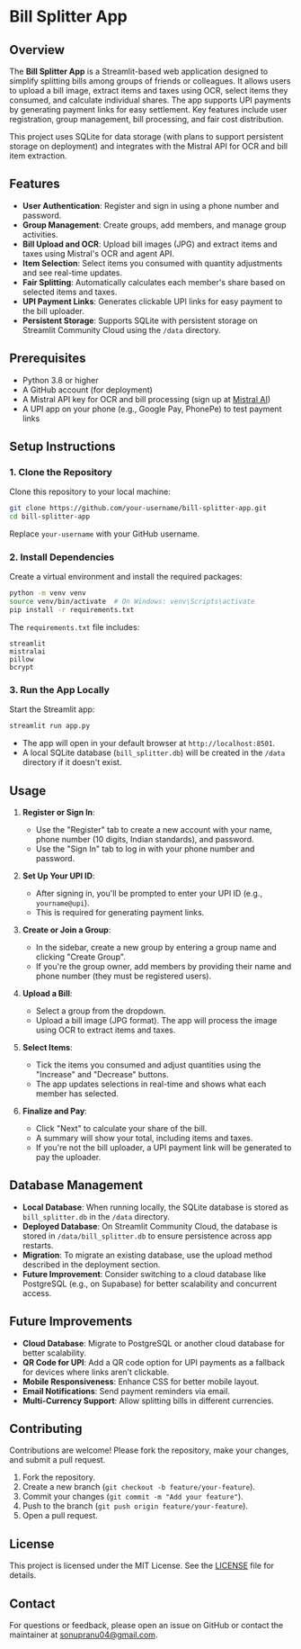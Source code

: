 # Bill Splitter App

## Overview

The **Bill Splitter App** is a Streamlit-based web application designed to simplify splitting bills among groups of friends or colleagues. It allows users to upload a bill image, extract items and taxes using OCR, select items they consumed, and calculate individual shares. The app supports UPI payments by generating payment links for easy settlement. Key features include user registration, group management, bill processing, and fair cost distribution.

This project uses SQLite for data storage (with plans to support persistent storage on deployment) and integrates with the Mistral API for OCR and bill item extraction.

## Features

- **User Authentication**: Register and sign in using a phone number and password.
- **Group Management**: Create groups, add members, and manage group activities.
- **Bill Upload and OCR**: Upload bill images (JPG) and extract items and taxes using Mistral's OCR and agent API.
- **Item Selection**: Select items you consumed with quantity adjustments and see real-time updates.
- **Fair Splitting**: Automatically calculates each member's share based on selected items and taxes.
- **UPI Payment Links**: Generates clickable UPI links for easy payment to the bill uploader.
- **Persistent Storage**: Supports SQLite with persistent storage on Streamlit Community Cloud using the `/data` directory.

## Prerequisites

- Python 3.8 or higher
- A GitHub account (for deployment)
- A Mistral API key for OCR and bill processing (sign up at [Mistral AI](https://mistral.ai/))
- A UPI app on your phone (e.g., Google Pay, PhonePe) to test payment links

## Setup Instructions

### 1. Clone the Repository
Clone this repository to your local machine:

```bash
git clone https://github.com/your-username/bill-splitter-app.git
cd bill-splitter-app
```

Replace `your-username` with your GitHub username.

### 2. Install Dependencies
Create a virtual environment and install the required packages:

```bash
python -m venv venv
source venv/bin/activate  # On Windows: venv\Scripts\activate
pip install -r requirements.txt
```

The `requirements.txt` file includes:

```
streamlit
mistralai
pillow
bcrypt
```

### 3. Run the App Locally
Start the Streamlit app:

```bash
streamlit run app.py
```

- The app will open in your default browser at `http://localhost:8501`.
- A local SQLite database (`bill_splitter.db`) will be created in the `/data` directory if it doesn't exist.

## Usage

1. **Register or Sign In**:
   - Use the "Register" tab to create a new account with your name, phone number (10 digits, Indian standards), and password.
   - Use the "Sign In" tab to log in with your phone number and password.

2. **Set Up Your UPI ID**:
   - After signing in, you'll be prompted to enter your UPI ID (e.g., `yourname@upi`).
   - This is required for generating payment links.

3. **Create or Join a Group**:
   - In the sidebar, create a new group by entering a group name and clicking "Create Group".
   - If you're the group owner, add members by providing their name and phone number (they must be registered users).

4. **Upload a Bill**:
   - Select a group from the dropdown.
   - Upload a bill image (JPG format). The app will process the image using OCR to extract items and taxes.

5. **Select Items**:
   - Tick the items you consumed and adjust quantities using the "Increase" and "Decrease" buttons.
   - The app updates selections in real-time and shows what each member has selected.

6. **Finalize and Pay**:
   - Click "Next" to calculate your share of the bill.
   - A summary will show your total, including items and taxes.
   - If you're not the bill uploader, a UPI payment link will be generated to pay the uploader.


## Database Management

- **Local Database**: When running locally, the SQLite database is stored as `bill_splitter.db` in the `/data` directory.
- **Deployed Database**: On Streamlit Community Cloud, the database is stored in `/data/bill_splitter.db` to ensure persistence across app restarts.
- **Migration**: To migrate an existing database, use the upload method described in the deployment section.
- **Future Improvement**: Consider switching to a cloud database like PostgreSQL (e.g., on Supabase) for better scalability and concurrent access.


## Future Improvements

- **Cloud Database**: Migrate to PostgreSQL or another cloud database for better scalability.
- **QR Code for UPI**: Add a QR code option for UPI payments as a fallback for devices where links aren’t clickable.
- **Mobile Responsiveness**: Enhance CSS for better mobile layout.
- **Email Notifications**: Send payment reminders via email.
- **Multi-Currency Support**: Allow splitting bills in different currencies.

## Contributing

Contributions are welcome! Please fork the repository, make your changes, and submit a pull request.

1. Fork the repository.
2. Create a new branch (`git checkout -b feature/your-feature`).
3. Commit your changes (`git commit -m "Add your feature"`).
4. Push to the branch (`git push origin feature/your-feature`).
5. Open a pull request.

## License

This project is licensed under the MIT License. See the [LICENSE](LICENSE) file for details.

## Contact

For questions or feedback, please open an issue on GitHub or contact the maintainer at [sonupranu04@gmail.com](mailto:sonupranu04@gmail.com).